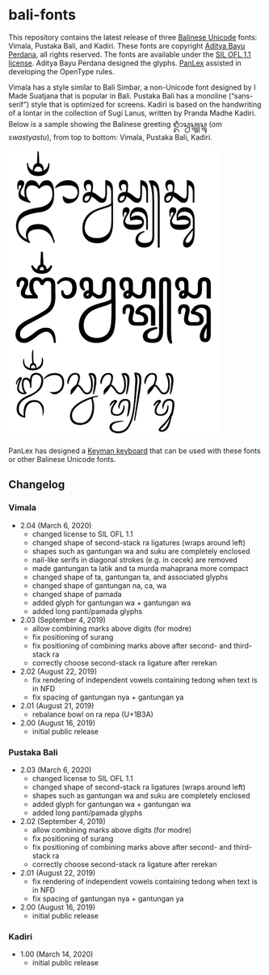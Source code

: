 # bali-fonts

This repository contains the latest release of three [Balinese Unicode](https://en.wikipedia.org/wiki/Balinese_(Unicode_block)) fonts: Vimala, Pustaka Bali, and Kadiri. These fonts are copyright [Aditya Bayu Perdana](https://www.behance.net/byabay), all rights reserved. The fonts are available under the [SIL OFL 1.1 license](LICENSE). Aditya Bayu Perdana designed the glyphs. [PanLex](https://panlex.org) assisted in developing the OpenType rules.

Vimala has a style similar to Bali Simbar, a non-Unicode font designed by I Made Suatjana that is popular in Bali. Pustaka Bali has a monoline (“sans-serif”) style that is optimized for screens. Kadiri is based on the handwriting of a lontar in the collection of Sugi Lanus, written by Pranda Madhe Kadiri. Below is a sample showing the Balinese greeting ᬒᬁᬲ᭄ᬯᬲ᭄ᬢ᭄ᬬᬲ᭄ᬢᬸ (_om swastyastu_), from top to bottom: Vimala, Pustaka Bali, Kadiri.

<img src="sample.png" width="419" height="573" alt="font sample">

PanLex has designed a [Keyman keyboard](https://keyman.com/keyboards/aksarabali_panlex) that can be used with these fonts or other Balinese Unicode fonts.

## Changelog

### Vimala

* 2.04 (March 6, 2020)
  * changed license to SIL OFL 1.1
  * changed shape of second-stack ra ligatures (wraps around left)
  * shapes such as gantungan wa and suku are completely enclosed
  * nail-like serifs in diagonal strokes (e.g. in cecek) are removed
  * made gantungan ta latik and ta murda mahaprana more compact
  * changed shape of ta, gantungan ta, and associated glyphs
  * changed shape of gantungan na, ca, wa
  * changed shape of pamada
  * added glyph for gantungan wa + gantungan wa
  * added long panti/pamada glyphs
* 2.03 (September 4, 2019)
  * allow combining marks above digits (for modre)
  * fix positioning of surang
  * fix positioning of combining marks above after second- and third-stack ra
  * correctly choose second-stack ra ligature after rerekan
* 2.02 (August 22, 2019)
  * fix rendering of independent vowels containing tedong when text is in NFD
  * fix spacing of gantungan nya + gantungan ya
* 2.01 (August 21, 2019)
  * rebalance bowl on ra repa (U+1B3A)
* 2.00 (August 16, 2019)
  * initial public release

### Pustaka Bali

* 2.03 (March 6, 2020)
  * changed license to SIL OFL 1.1
  * changed shape of second-stack ra ligatures (wraps around left)
  * shapes such as gantungan wa and suku are completely enclosed
  * added glyph for gantungan wa + gantungan wa
  * added long panti/pamada glyphs
* 2.02 (September 4, 2019)
  * allow combining marks above digits (for modre)
  * fix positioning of surang
  * fix positioning of combining marks above after second- and third-stack ra
  * correctly choose second-stack ra ligature after rerekan
* 2.01 (August 22, 2019)
  * fix rendering of independent vowels containing tedong when text is in NFD
  * fix spacing of gantungan nya + gantungan ya
* 2.00 (August 16, 2019)
  * initial public release

### Kadiri

* 1.00 (March 14, 2020)
  * initial public release
